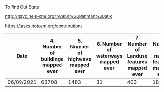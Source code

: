 


To find Out Stats

http://hdyc.neis-one.org/?Atikur%20Rahman%20atik

https://tasks.hotosm.org/contributions




Date | 4. Number of buildings mapped ever | 5. Number of highways mapped ever | 6. Number of waterways mapped ever | 7. Number of Landuse features mapped ever | 8. Number of natural features mapped ever | 9. Number of tasks mapped ever | 10. Number of task validated ever | Number of hours worked in previous week | Please describe any reflections you have about last week 
---- | ---------------------------------- | --------------------------------- | ---------------------------------- | ----------------------------------------- | ----------------------------------------- | ------------------------------ | --------------------------------- | --------------------------------------- | --------------------------------------------------------
06/09/2021 | 63708 | 1483 | 31 | 403 | 1808 | 346 | 375 | N/A | N/A 



